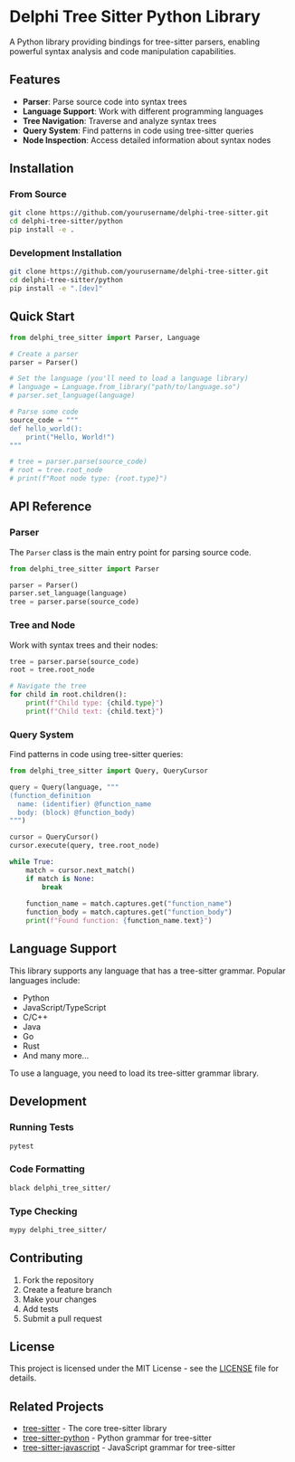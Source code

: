 # Delphi Tree Sitter Python Library

A Python library providing bindings for tree-sitter parsers, enabling powerful syntax analysis and code manipulation capabilities.

## Features

- **Parser**: Parse source code into syntax trees
- **Language Support**: Work with different programming languages
- **Tree Navigation**: Traverse and analyze syntax trees
- **Query System**: Find patterns in code using tree-sitter queries
- **Node Inspection**: Access detailed information about syntax nodes

## Installation

### From Source

```bash
git clone https://github.com/yourusername/delphi-tree-sitter.git
cd delphi-tree-sitter/python
pip install -e .
```

### Development Installation

```bash
git clone https://github.com/yourusername/delphi-tree-sitter.git
cd delphi-tree-sitter/python
pip install -e ".[dev]"
```

## Quick Start

```python
from delphi_tree_sitter import Parser, Language

# Create a parser
parser = Parser()

# Set the language (you'll need to load a language library)
# language = Language.from_library("path/to/language.so")
# parser.set_language(language)

# Parse some code
source_code = """
def hello_world():
    print("Hello, World!")
"""

# tree = parser.parse(source_code)
# root = tree.root_node
# print(f"Root node type: {root.type}")
```

## API Reference

### Parser

The `Parser` class is the main entry point for parsing source code.

```python
from delphi_tree_sitter import Parser

parser = Parser()
parser.set_language(language)
tree = parser.parse(source_code)
```

### Tree and Node

Work with syntax trees and their nodes:

```python
tree = parser.parse(source_code)
root = tree.root_node

# Navigate the tree
for child in root.children():
    print(f"Child type: {child.type}")
    print(f"Child text: {child.text}")
```

### Query System

Find patterns in code using tree-sitter queries:

```python
from delphi_tree_sitter import Query, QueryCursor

query = Query(language, """
(function_definition
  name: (identifier) @function_name
  body: (block) @function_body)
""")

cursor = QueryCursor()
cursor.execute(query, tree.root_node)

while True:
    match = cursor.next_match()
    if match is None:
        break
    
    function_name = match.captures.get("function_name")
    function_body = match.captures.get("function_body")
    print(f"Found function: {function_name.text}")
```

## Language Support

This library supports any language that has a tree-sitter grammar. Popular languages include:

- Python
- JavaScript/TypeScript
- C/C++
- Java
- Go
- Rust
- And many more...

To use a language, you need to load its tree-sitter grammar library.

## Development

### Running Tests

```bash
pytest
```

### Code Formatting

```bash
black delphi_tree_sitter/
```

### Type Checking

```bash
mypy delphi_tree_sitter/
```

## Contributing

1. Fork the repository
2. Create a feature branch
3. Make your changes
4. Add tests
5. Submit a pull request

## License

This project is licensed under the MIT License - see the [LICENSE](LICENSE) file for details.

## Related Projects

- [tree-sitter](https://github.com/tree-sitter/tree-sitter) - The core tree-sitter library
- [tree-sitter-python](https://github.com/tree-sitter/tree-sitter-python) - Python grammar for tree-sitter
- [tree-sitter-javascript](https://github.com/tree-sitter/tree-sitter-javascript) - JavaScript grammar for tree-sitter
